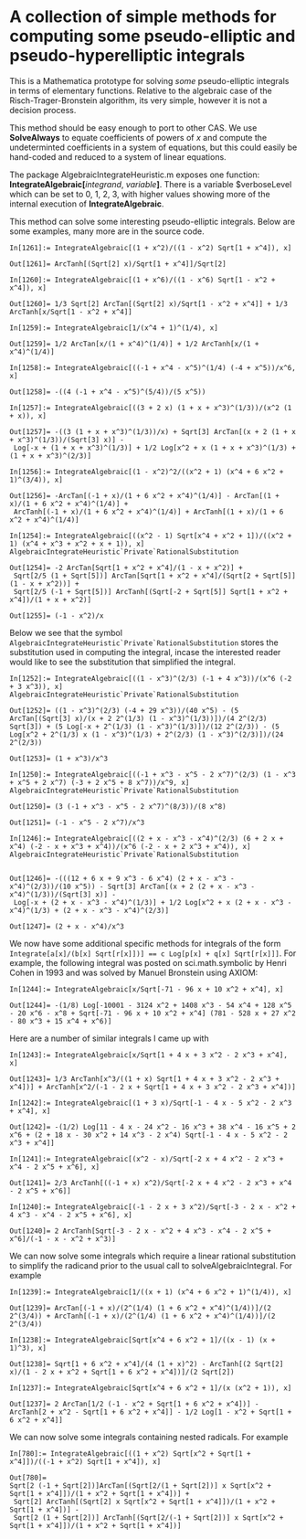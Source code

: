 # A collection of simple methods for computing some pseudo-elliptic and pseudo-hyperelliptic integrals

This is a Mathematica prototype for solving _some_ pseudo-elliptic integrals in terms of elementary functions. Relative to the algebraic case of the Risch-Trager-Bronstein algorithm, its very simple, however it is not a decision process. 

This method should be easy enough to port to other CAS. We use **SolveAlways** to equate coefficients of powers of _x_ and compute the undeterminted coefficients in a system of equations, but this could easily be hand-coded and reduced to a system of linear equations.

The package AlgebraicIntegrateHeuristic.m exposes one function: **IntegrateAlgebraic[**_integrand_, _variable_**]**. There is a variable $verboseLevel which can be set to 0, 1, 2, 3, with higher values showing more of the internal execution of **IntegrateAlgebraic**. 

This method can solve some interesting pseudo-elliptic integrals. Below are some examples, many more are in the source code. 

```
In[1261]:= IntegrateAlgebraic[(1 + x^2)/((1 - x^2) Sqrt[1 + x^4]), x]

Out[1261]= ArcTanh[(Sqrt[2] x)/Sqrt[1 + x^4]]/Sqrt[2]
```

```
In[1260]:= IntegrateAlgebraic[(1 + x^6)/((1 - x^6) Sqrt[1 - x^2 + x^4]), x]

Out[1260]= 1/3 Sqrt[2] ArcTan[(Sqrt[2] x)/Sqrt[1 - x^2 + x^4]] + 1/3 ArcTanh[x/Sqrt[1 - x^2 + x^4]]
```

```
In[1259]:= IntegrateAlgebraic[1/(x^4 + 1)^(1/4), x]

Out[1259]= 1/2 ArcTan[x/(1 + x^4)^(1/4)] + 1/2 ArcTanh[x/(1 + x^4)^(1/4)]
```

```
In[1258]:= IntegrateAlgebraic[((-1 + x^4 - x^5)^(1/4) (-4 + x^5))/x^6, x]

Out[1258]= -((4 (-1 + x^4 - x^5)^(5/4))/(5 x^5))
```

```
In[1257]:= IntegrateAlgebraic[((3 + 2 x) (1 + x + x^3)^(1/3))/(x^2 (1 + x)), x]

Out[1257]= -((3 (1 + x + x^3)^(1/3))/x) + Sqrt[3] ArcTan[(x + 2 (1 + x + x^3)^(1/3))/(Sqrt[3] x)] - 
 Log[-x + (1 + x + x^3)^(1/3)] + 1/2 Log[x^2 + x (1 + x + x^3)^(1/3) + (1 + x + x^3)^(2/3)]
```

```
In[1256]:= IntegrateAlgebraic[(1 - x^2)^2/((x^2 + 1) (x^4 + 6 x^2 + 1)^(3/4)), x]

Out[1256]= -ArcTan[(-1 + x)/(1 + 6 x^2 + x^4)^(1/4)] - ArcTan[(1 + x)/(1 + 6 x^2 + x^4)^(1/4)] + 
 ArcTanh[(-1 + x)/(1 + 6 x^2 + x^4)^(1/4)] + ArcTanh[(1 + x)/(1 + 6 x^2 + x^4)^(1/4)]
```

```
In[1254]:= IntegrateAlgebraic[((x^2 - 1) Sqrt[x^4 + x^2 + 1])/((x^2 + 1) (x^4 + x^3 + x^2 + x + 1)), x]
AlgebraicIntegrateHeuristic`Private`RationalSubstitution

Out[1254]= -2 ArcTan[Sqrt[1 + x^2 + x^4]/(1 - x + x^2)] + 
 Sqrt[2/5 (1 + Sqrt[5])] ArcTan[Sqrt[1 + x^2 + x^4]/(Sqrt[2 + Sqrt[5]] (1 - x + x^2))] + 
 Sqrt[2/5 (-1 + Sqrt[5])] ArcTanh[(Sqrt[-2 + Sqrt[5]] Sqrt[1 + x^2 + x^4])/(1 + x + x^2)]

Out[1255]= (-1 - x^2)/x
```

Below we see that the symbol ```AlgebraicIntegrateHeuristic`Private`RationalSubstitution``` stores the substitution used in computing the integral, incase the interested reader would like to see the substitution that simplified the integral.

```
In[1252]:= IntegrateAlgebraic[((1 - x^3)^(2/3) (-1 + 4 x^3))/(x^6 (-2 + 3 x^3)), x]
AlgebraicIntegrateHeuristic`Private`RationalSubstitution

Out[1252]= ((1 - x^3)^(2/3) (-4 + 29 x^3))/(40 x^5) - (5 ArcTan[(Sqrt[3] x)/(x + 2 2^(1/3) (1 - x^3)^(1/3))])/(4 2^(2/3) Sqrt[3]) + (5 Log[-x + 2^(1/3) (1 - x^3)^(1/3)])/(12 2^(2/3)) - (5 Log[x^2 + 2^(1/3) x (1 - x^3)^(1/3) + 2^(2/3) (1 - x^3)^(2/3)])/(24 2^(2/3))

Out[1253]= (1 + x^3)/x^3
```

```
In[1250]:= IntegrateAlgebraic[((-1 + x^3 - x^5 - 2 x^7)^(2/3) (1 - x^3 + x^5 + 2 x^7) (-3 + 2 x^5 + 8 x^7))/x^9, x]
AlgebraicIntegrateHeuristic`Private`RationalSubstitution

Out[1250]= (3 (-1 + x^3 - x^5 - 2 x^7)^(8/3))/(8 x^8)

Out[1251]= (-1 - x^5 - 2 x^7)/x^3
```

```
In[1246]:= IntegrateAlgebraic[((2 + x - x^3 - x^4)^(2/3) (6 + 2 x + x^4) (-2 - x + x^3 + x^4))/(x^6 (-2 - x + 2 x^3 + x^4)), x]
AlgebraicIntegrateHeuristic`Private`RationalSubstitution


Out[1246]= -(((12 + 6 x + 9 x^3 - 6 x^4) (2 + x - x^3 - x^4)^(2/3))/(10 x^5)) - Sqrt[3] ArcTan[(x + 2 (2 + x - x^3 - x^4)^(1/3))/(Sqrt[3] x)] - 
 Log[-x + (2 + x - x^3 - x^4)^(1/3)] + 1/2 Log[x^2 + x (2 + x - x^3 - x^4)^(1/3) + (2 + x - x^3 - x^4)^(2/3)]

Out[1247]= (2 + x - x^4)/x^3
```

We now have some additional specific methods for integrals of the form ```Integrate[a[x]/(b[x] Sqrt[r[x]])] == c Log[p[x] + q[x] Sqrt[r[x]]]```. For example, the following integral was posted on sci.math.symbolic by Henri Cohen in 1993 and was solved by Manuel Bronstein using AXIOM: 

```
In[1244]:= IntegrateAlgebraic[x/Sqrt[-71 - 96 x + 10 x^2 + x^4], x]

Out[1244]= -(1/8) Log[-10001 - 3124 x^2 + 1408 x^3 - 54 x^4 + 128 x^5 - 20 x^6 - x^8 + Sqrt[-71 - 96 x + 10 x^2 + x^4] (781 - 528 x + 27 x^2 - 80 x^3 + 15 x^4 + x^6)]
```

Here are a number of similar integrals I came up with

```
In[1243]:= IntegrateAlgebraic[x/Sqrt[1 + 4 x + 3 x^2 - 2 x^3 + x^4], x]

Out[1243]= 1/3 ArcTanh[x^3/((1 + x) Sqrt[1 + 4 x + 3 x^2 - 2 x^3 + x^4])] + ArcTanh[x^2/(-1 - 2 x + Sqrt[1 + 4 x + 3 x^2 - 2 x^3 + x^4])]
```

```
In[1242]:= IntegrateAlgebraic[(1 + 3 x)/Sqrt[-1 - 4 x - 5 x^2 - 2 x^3 + x^4], x]

Out[1242]= -(1/2) Log[11 - 4 x - 24 x^2 - 16 x^3 + 38 x^4 - 16 x^5 + 2 x^6 + (2 + 18 x - 30 x^2 + 14 x^3 - 2 x^4) Sqrt[-1 - 4 x - 5 x^2 - 2 x^3 + x^4]]
```

```
In[1241]:= IntegrateAlgebraic[(x^2 - x)/Sqrt[-2 x + 4 x^2 - 2 x^3 + x^4 - 2 x^5 + x^6], x]

Out[1241]= 2/3 ArcTanh[((-1 + x) x^2)/Sqrt[-2 x + 4 x^2 - 2 x^3 + x^4 - 2 x^5 + x^6]]
```

```
In[1240]:= IntegrateAlgebraic[(-1 - 2 x + 3 x^2)/Sqrt[-3 - 2 x - x^2 + 4 x^3 - x^4 - 2 x^5 + x^6], x]

Out[1240]= 2 ArcTanh[Sqrt[-3 - 2 x - x^2 + 4 x^3 - x^4 - 2 x^5 + x^6]/(-1 - x - x^2 + x^3)]
```

We can now solve some integrals which require a linear rational substitution to simplify the radicand prior to the usual call to solveAlgebraicIntegral. For example 

```
In[1239]:= IntegrateAlgebraic[1/((x + 1) (x^4 + 6 x^2 + 1)^(1/4)), x]

Out[1239]= ArcTan[(-1 + x)/(2^(1/4) (1 + 6 x^2 + x^4)^(1/4))]/(2 2^(3/4)) + ArcTanh[(-1 + x)/(2^(1/4) (1 + 6 x^2 + x^4)^(1/4))]/(2 2^(3/4))
```

```
In[1238]:= IntegrateAlgebraic[Sqrt[x^4 + 6 x^2 + 1]/((x - 1) (x + 1)^3), x]

Out[1238]= Sqrt[1 + 6 x^2 + x^4]/(4 (1 + x)^2) - ArcTanh[(2 Sqrt[2] x)/(1 - 2 x + x^2 + Sqrt[1 + 6 x^2 + x^4])]/(2 Sqrt[2])
```

```
In[1237]:= IntegrateAlgebraic[Sqrt[x^4 + 6 x^2 + 1]/(x (x^2 + 1)), x]

Out[1237]= 2 ArcTan[1/2 (-1 - x^2 + Sqrt[1 + 6 x^2 + x^4])] - ArcTanh[2 + x^2 - Sqrt[1 + 6 x^2 + x^4]] - 1/2 Log[1 - x^2 + Sqrt[1 + 6 x^2 + x^4]]
```

We can now solve some integrals containing nested radicals. For example 

```
In[780]:= IntegrateAlgebraic[((1 + x^2) Sqrt[x^2 + Sqrt[1 + x^4]])/((-1 + x^2) Sqrt[1 + x^4]), x]

Out[780]= 
Sqrt[2 (-1 + Sqrt[2])]ArcTan[(Sqrt[2/(1 + Sqrt[2])] x Sqrt[x^2 + Sqrt[1 + x^4]])/(1 + x^2 + Sqrt[1 + x^4])] + 
 Sqrt[2] ArcTanh[(Sqrt[2] x Sqrt[x^2 + Sqrt[1 + x^4]])/(1 + x^2 + Sqrt[1 + x^4])] - 
 Sqrt[2 (1 + Sqrt[2])] ArcTanh[(Sqrt[2/(-1 + Sqrt[2])] x Sqrt[x^2 + Sqrt[1 + x^4]])/(1 + x^2 + Sqrt[1 + x^4])]
```

